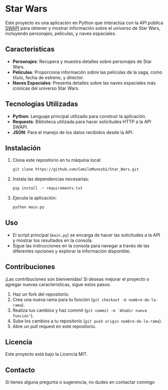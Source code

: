 # Star Wars

Este proyecto es una aplicación en Python que interactúa con la API pública [SWAPI](https://swapi.dev/) para obtener y mostrar información sobre el universo de Star Wars, incluyendo personajes, películas, y naves espaciales.

## Características

- **Personajes**: Recupera y muestra detalles sobre personajes de Star Wars.
- **Películas**: Proporciona información sobre las películas de la saga, como título, fecha de estreno, y director.
- **Naves Espaciales**: Presenta detalles sobre las naves espaciales más icónicas del universo Star Wars.

## Tecnologías Utilizadas

- **Python**: Lenguaje principal utilizado para construir la aplicación.
- **Requests**: Biblioteca utilizada para hacer solicitudes HTTP a la API SWAPI.
- **JSON**: Para el manejo de los datos recibidos desde la API.

## Instalación

1. Clona este repositorio en tu máquina local:
    ```bash
    git clone https://github.com/CamiloMunozb1/Star_Wars.git
    ```

2. Instala las dependencias necesarias:
    ```bash
    pip install -r requirements.txt
    ```

3. Ejecuta la aplicación:
    ```bash
    python main.py
    ```

## Uso

- El script principal (`main.py`) se encarga de hacer las solicitudes a la API y mostrar los resultados en la consola.
- Sigue las instrucciones en la consola para navegar a través de las diferentes opciones y explorar la información disponible.

## Contribuciones

¡Las contribuciones son bienvenidas! Si deseas mejorar el proyecto o agregar nuevas características, sigue estos pasos:

1. Haz un fork del repositorio.
2. Crea una nueva rama para tu función (`git checkout -b nombre-de-la-rama`).
3. Realiza tus cambios y haz commit (`git commit -m 'Añadir nueva función'`).
4. Sube los cambios a tu repositorio (`git push origin nombre-de-la-rama`).
5. Abre un pull request en este repositorio.

## Licencia

Este proyecto está bajo la Licencia MIT.

## Contacto

Si tienes alguna pregunta o sugerencia, no dudes en contactar conmigo

